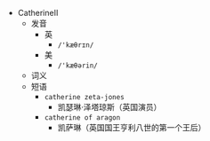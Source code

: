 - CatherineⅡ
  - 发音
    - 英
      - `/'kæθrɪn/`
    - 美
      - `/'kæθərin/`
  - 词义
  - 短语
    - `catherine zeta-jones`
      - 凯瑟琳·泽塔琼斯（英国演员） 
    - `catherine of aragon`
      - 凯萨琳（英国国王亨利八世的第一个王后） 
